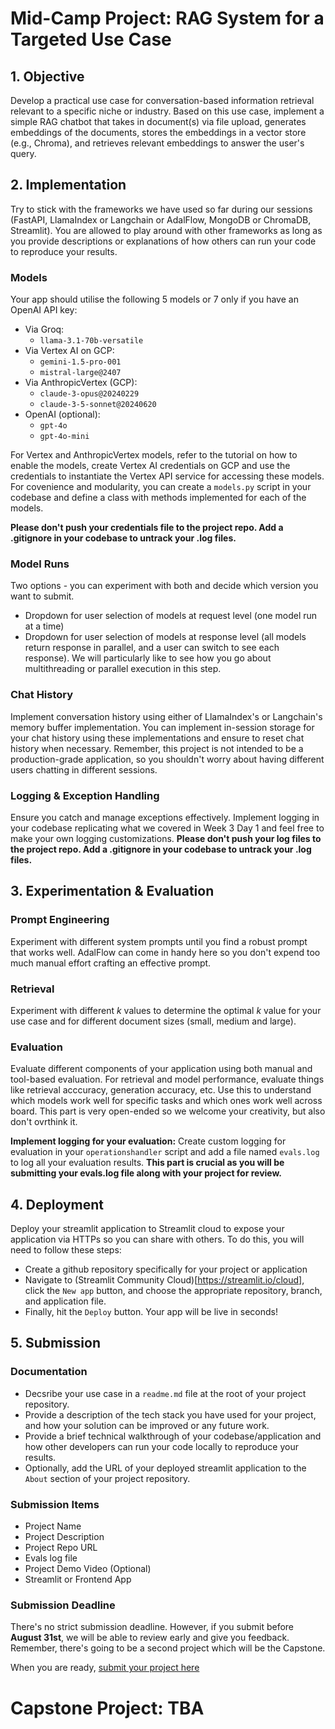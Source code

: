 # Mid-Camp Project: RAG System for a Targeted Use Case

## 1. Objective
Develop a practical use case for conversation-based information retrieval relevant to a specific niche or industry. Based on this use case, implement a simple RAG chatbot that takes in document(s) via file upload, generates embeddings of the documents, stores the embeddings in a vector store (e.g., Chroma), and retrieves relevant embeddings to answer the user's query. 

## 2. Implementation
Try to stick with the frameworks we have used so far during our sessions (FastAPI, LlamaIndex or Langchain or AdalFlow, MongoDB or ChromaDB, Streamlit). You are allowed to play around with other frameworks as long as you provide descriptions or explanations of how others can run your code to reproduce your results.

### Models
Your app should utilise the following 5 models or 7 only if you have an OpenAI API key:
- Via Groq:
    - `llama-3.1-70b-versatile`
- Via Vertex AI on GCP:
    - `gemini-1.5-pro-001`
    - `mistral-large@2407`
- Via AnthropicVertex (GCP):
    - `claude-3-opus@20240229`
    - `claude-3-5-sonnet@20240620`
- OpenAI (optional):
    - `gpt-4o`
    - `gpt-4o-mini`

For Vertex and AnthropicVertex models, refer to the tutorial on how to enable the models, create Vertex AI credentials on GCP and use the credentials to instantiate the Vertex API service for accessing these models. For covenience and modularity, you can create a `models.py` script in your codebase and define a class with methods implemented for each of the models.

**Please don't push your credentials file to the project repo. Add a .gitignore in your codebase to untrack your .log files.**

### Model Runs
Two options - you can experiment with both and decide which version you want to submit.
- Dropdown for user selection of models at request level (one model run at a time)
- Dropdown for user selection of models at response level (all models return response in parallel, and a user can switch to see each response). We will particularly like to see how you go about multithreading or parallel execution in this step.

### Chat History
Implement conversation history using either of LlamaIndex's or Langchain's memory buffer implementation. You can implement in-session storage for your chat history using these implementations and ensure to reset chat history when necessary. Remember, this project is not intended to be a production-grade application, so you shouldn't worry about having different users chatting in different sessions.

### Logging & Exception Handling
Ensure you catch and manage exceptions effectively. Implement logging in your codebase replicating what we covered in Week 3 Day 1 and feel free to make your own logging customizations. **Please don't push your log files to the project repo. Add a .gitignore in your codebase to untrack your .log files.**


## 3. Experimentation & Evaluation
### Prompt Engineering
Experiment with different system prompts until you find a robust prompt that works well. AdalFlow can come in handy here so you don't expend too much manual effort crafting an effective prompt. 

### Retrieval
Experiment with different *k* values to determine the optimal _k_ value for your use case and for different document sizes (small, medium and large). 

### Evaluation
Evaluate different components of your application using both manual and tool-based evaluation. For retrieval and model performance, evaluate things like retrieval acccuracy, generation accuracy, etc. Use this to understand which models work well for specific tasks and which ones work well across board. This part is very open-ended so we welcome your creativity, but also don't ovrthink it.

**Implement logging for your evaluation:** Create custom logging for evaluation in your `operationshandler` script and add a file named `evals.log` to log all your evaluation results. **This part is crucial as you will be submitting your **evals.log** file along with your project for review.**


## 4. Deployment
Deploy your streamlit application to Streamlit cloud to expose your application via HTTPs so you can share with others. To do this, you will need to follow these steps:

- Create a github repository specifically for your project or application
- Navigate to (Streamlit Community Cloud)[https://streamlit.io/cloud], click the `New app` button, and choose the appropriate repository, branch, and application file.
- Finally, hit the `Deploy` button. Your app will be live in seconds!


## 5. Submission

### Documentation
- Decsribe your use case in a `readme.md` file at the root of your project repository.
- Provide a description of the tech stack you have used for your project, and how your solution can be improved or any future work.
- Provide a brief technical walkthrough of your codebase/application and how other developers can run your code locally to reproduce your results.
- Optionally, add the URL of your deployed streamlit application to the `About` section of your project repository.

### Submission Items
- Project Name
- Project Description
- Project Repo URL
- Evals log file
- Project Demo Video (Optional)
- Streamlit or Frontend App

### Submission Deadline
There's no strict submission deadline. However, if you submit before **August 31st**, we will be able to review early and give you feedback. Remember, there's going to be a second project which will be the Capstone.

When you are ready, [submit your project here](https://github.com/zion-king/ai-summer-of-code/issues/new?assignees=&labels=&projects=&template=project.yml&title=Project%3A+%3Cshort+description%3E)


# Capstone Project: TBA

